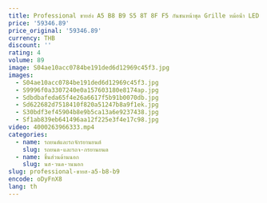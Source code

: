 ```yaml
---
title: Professional ขายส่ง A5 B8 B9 S5 8T 8F F5 กันชนหน้าชุด Grille หม้อน้ํา LED Light Hood Fender สําหรับ Audi
price: '59346.89'
price_original: '59346.89'
currency: THB
discount: ''
rating: 4
volume: 89
image: S04ae10acc0784be191ded6d12969c45f3.jpg
images:
  - S04ae10acc0784be191ded6d12969c45f3.jpg
  - S9996f0a3307240e0a157603180e8174ap.jpg
  - Sdbdbafeda65f4e26a6617f5b91b0070db.jpg
  - Sd622682d7518410f820a51247b8a9f1ek.jpg
  - S30bdf3ef45904b8e9b5ca13a6e9237438.jpg
  - Sf1ab839eb641496aa12f225e3f4e17c98.jpg
video: 4000263966333.mp4
categories:
  - name: รถยนต์และรถจักรยานยนต์
    slug: รถยนต-และรถจ-กรยานยนต
  - name: ชิ้นส่วนด้านนอก
    slug: นส-วนด-านนอก
slug: professional-ขายส-a5-b8-b9
encode: oDyFnX8
lang: th
---
```

  
